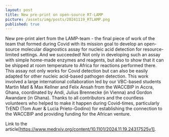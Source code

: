 ```yaml
---
layout: post
title: New pre-print on open-source RT-LAMP
picture: /assets/img/posts/20241119_RTLAMP.png
published: true
---
```

New pre-print alert from the LAMP-team - the final piece of work of the team that formed during Covid with its mission goal to develop an open-source molecular diagnostics assay for nucleic acid detection for resource-limited settings.
And we succeeded! Not only in developing such an assay with simple home-made enzymes and reagents, but also to show that it can be shipped at room temperature to Africa for reactions performed there. This assay not only works for Covid detection but can also be easily adapted for other nucleic acid-based pathogen detection.
This work involved a large international collaboration led by our VBC-based students Martin Matl & Max Kellner and Felix Ansah from the WACCBIP in Accra, Ghana, coordinated by Andi, Julius Brennecke (in Vienna) and Gordon Awandare (in Ghana). 
Thanks to all contributors and the countless volunteers who helped to make it happen during Covid-times, particularly TrEND (Tom Auer & Lucia Prieto-Godino) for establishing the connection to the WACCBIP and providing funding for the African venture. 

Link to the article[https://www.medrxiv.org/content/10.1101/2024.11.19.24317525v1]. 
